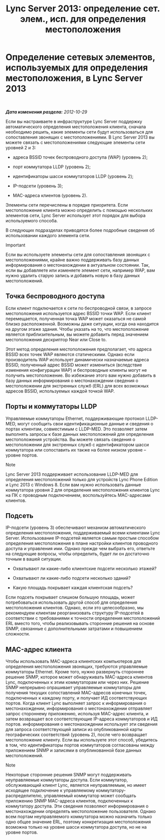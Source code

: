 ﻿---
title: "Lync Server 2013: определение сет. элем., исп. для определения местоположения"
TOCTitle: Определение сетевых элементов, используемых для определения местоположения
ms:assetid: 7538779d-055d-44ed-8dd7-11c45fc1b9f5
ms:mtpsurl: https://technet.microsoft.com/ru-ru/library/Gg398567(v=OCS.15)
ms:contentKeyID: 49310199
ms.date: 05/19/2016
mtps_version: v=OCS.15
ms.translationtype: HT
---

# Определение сетевых элементов, используемых для определения местоположения, в Lync Server 2013

 

_**Дата изменения раздела:** 2012-10-29_

Если вы настраиваете в инфраструктуре Lync Server поддержку автоматического определения местоположения клиента, сначала необходимо решить, какие элементы сети будут использоваться для сопоставления звонящих с местоположениями. В Lync Server 2013 вы можете связать с местоположениями следующие элементы сети уровней 2 и 3:

  - адреса BSSID точек беспроводного доступа (WAP) (уровень 2);

  - порт коммутатора LLDP (уровень 2);

  - идентификаторы шасси коммутаторов LLDP (уровень 2);

  - IP-подсети (уровень 3);

  - MAC-адреса клиентов (уровень 2).

Элементы сети перечислены в порядке приоритета. Если местоположение клиента можно определить с помощью нескольких элементов сети, Lync Server использует этот порядок для выбора используемого способа.

В следующих подразделах приводятся более подробные сведения об использовании каждого элемента сети.

> [!IMPORTANT]  
> Если вы используете элементы сети для сопоставления звонящих с местоположениями, крайне важно поддерживать базу данных информирования о местонахождении в актуальном состоянии. Так, если вы добавляете или изменяете элемент сети, например WAP, вам нужно удалить старую запись и добавить новую в базу данных местоположений.

## Точка беспроводного доступа

Если клиент подключается к сети по беспроводной связи, в запросе местоположения используется адрес BSSID точки WAP. Если клиент перемещается, полученная точка WAP может оказаться не самой близко расположенной. Возможны даже ситуации, когда она находится на другом этаже здания. Чтобы указать на то, что местоположение является приблизительным, вы можете добавить перед значением местоположения дескриптор Near или Close to.

Этот метод определения местоположения предполагает, что адреса BSSID всех точек WAP являются статическими. Однако если производитель WAP использует динамически назначаемые адреса BSSID, полученный адрес BSSID может измениться (вследствие изменения конфигурации WAP) и беспроводные клиенты могут не получить местоположение. Во избежание этого вам нужно добавить в базу данных информирования о местонахождении сведения о местоположении для экстренных служб (ERL) для всех возможных адресов BSSID, используемых каждой точкой WAP.

## Порты и коммутаторы LLDP

Управляемые коммутаторы Ethernet, поддерживающие протокол LLDP-MED, могут сообщить свои идентификационные данные и сведения о портах клиентам, совместимым с LLDP-MED. Это позволяет затем выполнять запросы к базе данных местоположений для определения местоположения устройства. Вы можете связать сведения о местоположении для экстренных служб с идентификатором шасси коммутатора или сопоставить их также на более низком уровне – уровне портов.

> [!NOTE]  
> Lync Server 2013 поддерживает использование LLDP-MED для определения местоположений только для устройств Lync Phone Edition и Lync 2013 с Windows 8. Если вам нужно использовать данные коммутатора уровня 2 для определения местоположения клиентов Lync на ПК с проводным подключением, воспользуйтесь MAC-адресами клиентов.

## Подсеть

IP-подсети (уровень 3) обеспечивают механизм автоматического определения местоположения, поддерживаемый всеми клиентами Lync Server. Использование IP-подсетей является самым простым способом определения местоположения в плане настройки клиентов проводного доступа и управления ими. Однако прежде чем выбрать его, ответьте на следующие вопросы, чтобы определить, будет ли он достаточно точным в вашей ситуации.

  - Охватывают ли какие-либо клиентские подсети несколько этажей?

  - Охватывают ли какие-либо подсети несколько зданий?

  - Какую площадь покрывает каждая клиентская подсеть?

Если подсеть покрывает слишком большую площадь, может потребоваться использовать другой способ для определения местоположения клиентов. Однако, если это целесообразно, мы рекомендуем клиентам реорганизовать структуру IP-подсетей в соответствии с требованиями к точности определения местоположений ERL вместо того, чтобы реализовывать сторонние решения на основе SNMP, связанные с дополнительными затратами и повышением сложности.

## MAC-адрес клиента

Чтобы использовать MAC-адреса клиентских компьютеров для определения местоположения звонящих, требуются управляемые коммутаторы Ethernet. Кроме того, нужно развернуть стороннее решение SNMP, которое может обнаруживать MAC-адреса клиентов Lync, подключенных к этим коммутаторам или через них. Решение SNMP непрерывно опрашивает управляемые коммутаторы для получения текущих сопоставлений MAC-адресов конечных точек, подключенных к каждому порту, и получает ИД соответствующих портов. Когда клиент Lync выполняет запрос к информирования о местонахождении, информирования о местонахождении отправляет запрос стороннему приложению, используя MAC-адрес клиента, и затем возвращает все соответствующие IP-адреса коммутаторов и ИД портов. информирования о местонахождении использует эти сведения для запроса соответствующей записи из опубликованной карты географических соответствий (уровень 2), после чего возвращает местоположение клиенту. Если вы используете этот способ, убедитесь в том, что идентификаторы портов коммутаторов согласованы между приложением SNMP и записями в опубликованной базе данных местоположений.

> [!NOTE]  
> Некоторые сторонние решения SNMP могут поддерживать неуправляемые коммутаторы доступа. Если коммутатор, обслуживающий клиент Lync, является неуправляемым, но имеет исходящее подключение к управляемому коммутатору-распределителю, управляемый коммутатор может сообщать приложению SNMP MAC-адреса клиентов, подключенных к коммутатору доступа. Эти сведения позволяют информирования о местонахождении определять местоположение пользователя. Однако всем портам неуправляемого коммутатора можно назначить только одно общее значение ERL, поэтому конкретизация местоположения возможна только на уровне шасси коммутатора доступа, но не на уровне портов.
